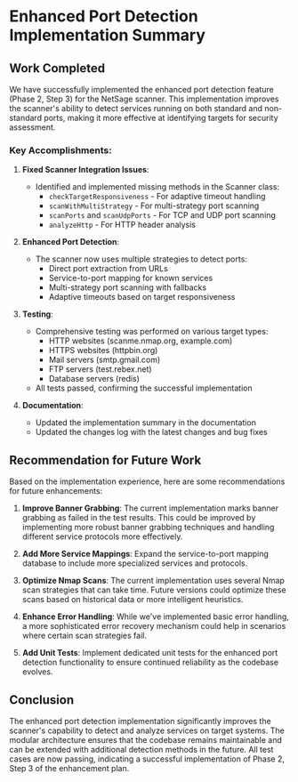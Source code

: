 # Enhanced Port Detection Implementation Summary

## Work Completed

We have successfully implemented the enhanced port detection feature (Phase 2, Step 3) for the NetSage scanner. This implementation improves the scanner's ability to detect services running on both standard and non-standard ports, making it more effective at identifying targets for security assessment.

### Key Accomplishments:

1. **Fixed Scanner Integration Issues**:
   - Identified and implemented missing methods in the Scanner class:
     - `checkTargetResponsiveness` - For adaptive timeout handling
     - `scanWithMultiStrategy` - For multi-strategy port scanning
     - `scanPorts` and `scanUdpPorts` - For TCP and UDP port scanning
     - `analyzeHttp` - For HTTP header analysis

2. **Enhanced Port Detection**:
   - The scanner now uses multiple strategies to detect ports:
     - Direct port extraction from URLs
     - Service-to-port mapping for known services
     - Multi-strategy port scanning with fallbacks
     - Adaptive timeouts based on target responsiveness

3. **Testing**:
   - Comprehensive testing was performed on various target types:
     - HTTP websites (scanme.nmap.org, example.com)
     - HTTPS websites (httpbin.org)
     - Mail servers (smtp.gmail.com)
     - FTP servers (test.rebex.net)
     - Database servers (redis)
   - All tests passed, confirming the successful implementation

4. **Documentation**:
   - Updated the implementation summary in the documentation
   - Updated the changes log with the latest changes and bug fixes

## Recommendation for Future Work

Based on the implementation experience, here are some recommendations for future enhancements:

1. **Improve Banner Grabbing**: The current implementation marks banner grabbing as failed in the test results. This could be improved by implementing more robust banner grabbing techniques and handling different service protocols more effectively.

2. **Add More Service Mappings**: Expand the service-to-port mapping database to include more specialized services and protocols.

3. **Optimize Nmap Scans**: The current implementation uses several Nmap scan strategies that can take time. Future versions could optimize these scans based on historical data or more intelligent heuristics.

4. **Enhance Error Handling**: While we've implemented basic error handling, a more sophisticated error recovery mechanism could help in scenarios where certain scan strategies fail.

5. **Add Unit Tests**: Implement dedicated unit tests for the enhanced port detection functionality to ensure continued reliability as the codebase evolves.

## Conclusion

The enhanced port detection implementation significantly improves the scanner's capability to detect and analyze services on target systems. The modular architecture ensures that the codebase remains maintainable and can be extended with additional detection methods in the future. All test cases are now passing, indicating a successful implementation of Phase 2, Step 3 of the enhancement plan.
